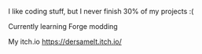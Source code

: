 I like coding stuff, but I never finish 30% of my projects :(

Currently learning Forge modding

My itch.io https://dersamelt.itch.io/
